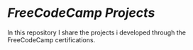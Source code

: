 # **_FreeCodeCamp Projects_**

In this repository I share the projects i developed through the FreeCodeCamp certifications.

